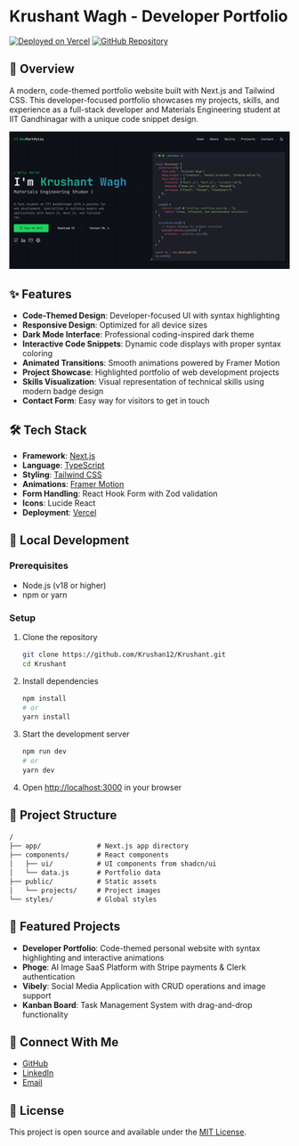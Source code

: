 # Krushant Wagh - Developer Portfolio

[![Deployed on Vercel](https://img.shields.io/badge/Deployed%20on-Vercel-black?style=for-the-badge&logo=vercel)](https://krushant.vercel.app/)
[![GitHub Repository](https://img.shields.io/badge/GitHub-Repository-181717?style=for-the-badge&logo=github)](https://github.com/Krushan12/Krushant)

## 🚀 Overview

A modern, code-themed portfolio website built with Next.js and Tailwind CSS. This developer-focused portfolio showcases my projects, skills, and experience as a full-stack developer and Materials Engineering student at IIT Gandhinagar with a unique code snippet design.

![Portfolio Preview](/public/projects/webprofile.png)

## ✨ Features

- **Code-Themed Design**: Developer-focused UI with syntax highlighting
- **Responsive Design**: Optimized for all device sizes
- **Dark Mode Interface**: Professional coding-inspired dark theme
- **Interactive Code Snippets**: Dynamic code displays with proper syntax coloring
- **Animated Transitions**: Smooth animations powered by Framer Motion
- **Project Showcase**: Highlighted portfolio of web development projects
- **Skills Visualization**: Visual representation of technical skills using modern badge design
- **Contact Form**: Easy way for visitors to get in touch

## 🛠️ Tech Stack

- **Framework**: [Next.js](https://nextjs.org/)
- **Language**: [TypeScript](https://www.typescriptlang.org/)
- **Styling**: [Tailwind CSS](https://tailwindcss.com/)
- **Animations**: [Framer Motion](https://www.framer.com/motion/)
- **Form Handling**: React Hook Form with Zod validation
- **Icons**: Lucide React
- **Deployment**: [Vercel](https://vercel.com/)

## 🔧 Local Development

### Prerequisites

- Node.js (v18 or higher)
- npm or yarn

### Setup

1. Clone the repository
   ```bash
   git clone https://github.com/Krushan12/Krushant.git
   cd Krushant
   ```

2. Install dependencies
   ```bash
   npm install
   # or
   yarn install
   ```

3. Start the development server
   ```bash
   npm run dev
   # or
   yarn dev
   ```

4. Open [http://localhost:3000](http://localhost:3000) in your browser

## 📂 Project Structure

```
/
├── app/              # Next.js app directory
├── components/       # React components
│   ├── ui/           # UI components from shadcn/ui
│   └── data.js       # Portfolio data
├── public/           # Static assets
│   └── projects/     # Project images
└── styles/           # Global styles
```

## 📱 Featured Projects

- **Developer Portfolio**: Code-themed personal website with syntax highlighting and interactive animations
- **Phoge**: AI Image SaaS Platform with Stripe payments & Clerk authentication
- **Vibely**: Social Media Application with CRUD operations and image support
- **Kanban Board**: Task Management System with drag-and-drop functionality

## 🔗 Connect With Me

- [GitHub](https://github.com/Krushan12)
- [LinkedIn](https://linkedin.com/in/krushantw)
- [Email](mailto:krushantw@gmail.com)

## 📄 License

This project is open source and available under the [MIT License](LICENSE).
